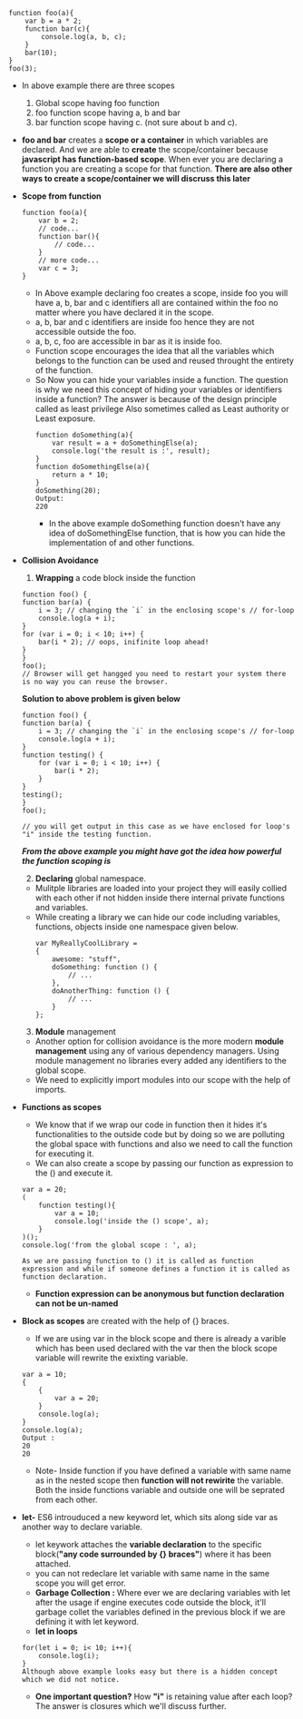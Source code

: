 ```
function foo(a){
    var b = a * 2;
    function bar(c){
        console.log(a, b, c);
    }
    bar(10);
}
foo(3);
```
- In above example there are three scopes
    1. Global scope having foo function
    2. foo function scope having a, b and bar
    3. bar function scope having c. (not sure about b and c).
- **foo and bar** creates a **scope or a container** in which variables are declared. And we are able to **create** the scope/container because **javascript has function-based scope**. When ever you are declaring a function you are creating a scope for that function. **There are also other ways to create a scope/container we will discruss this later**
- **Scope from function**
    ```
    function foo(a){
        var b = 2;
        // code...
        function bar(){
            // code...
        }
        // more code...
        var c = 3;
    }
    ```
    - In Above example declaring foo creates a scope, inside foo you will have a, b, bar and c identifiers all are contained within the foo no matter where you have declared it in the scope.
    - a, b, bar and c identifiers are inside foo hence they are not accessible outside the foo.
    - a, b, c, foo are accessible in bar as it is inside foo.
    - Function scope encourages the idea that all the variables which belongs to the function can be used and reused throught the entirety of the function.
    - So Now you can hide your variables inside a function. The question is why we need this concept of hiding your variables or identifiers inside a function? The answer is because of the design principle called as least privilege Also sometimes called as Least authority or Least exposure.
        ```
        function doSomething(a){
            var result = a + doSomethingElse(a);
            console.log('the result is :', result);
        }
        function doSomethingElse(a){
            return a * 10;
        }
        doSomething(20);
        Output:
        220
        ```
        - In the above example doSomething function doesn't have any idea of doSomethingElse function, that is how you can hide the implementation of and other functions.
- **Collision Avoidance** 
    1. **Wrapping** a code block inside the function
    ```
    function foo() {
    function bar(a) {
        i = 3; // changing the `i` in the enclosing scope's // for-loop
        console.log(a + i);
    }
    for (var i = 0; i < 10; i++) {
        bar(i * 2); // oops, inifinite loop ahead!
    }
    }
    foo();
    // Browser will get hangged you need to restart your system there is no way you can reuse the browser.
    ```
    **Solution to above problem is given below**
    ```
    function foo() {
    function bar(a) {
        i = 3; // changing the `i` in the enclosing scope's // for-loop
        console.log(a + i);
    }
    function testing() {
        for (var i = 0; i < 10; i++) {
            bar(i * 2); 
        }
    }
    testing();
    }
    foo();

    // you will get output in this case as we have enclosed for loop's "i" inside the testing function.
    ```
    ***From the above example you might have got the idea how powerful the function scoping is***

    2. **Declaring** global namespace.
    - Mulitple libraries are loaded into your project they will easily collied with each other if not hidden inside there internal private functions and variables.
    - While creating a library we can hide our code including variables, functions, objects inside one namespace given below.
        ```
        var MyReallyCoolLibrary =
        {
            awesome: "stuff", 
            doSomething: function () {
                // ...
            },
            doAnotherThing: function () {
                // ...
            }
        };      
        ```
    
    3. **Module** management
    - Another option for collision avoidance is the more modern **module management** using any of various dependency managers. Using module management no libraries every added any identifiers to the global scope.
    - We need to explicitly import modules into our scope with the help of imports.
- **Functions as scopes**
    - We know that if we wrap our code in function then it hides it's functionalities to the outside code but by doing so we are polluting the global space with functions and also we need to call the function for executing it.
    - We can also create a scope by passing our function as expression to the () and execute it.
    ```
    var a = 20;
    (
        function testing(){
            var a = 10;
            console.log('inside the () scope', a);
        }
    )();
    console.log('from the global scope : ', a);

    As we are passing function to () it is called as function expression and while if someone defines a function it is called as function declaration.
    ```
    - **Function expression can be anonymous but function declaration can not be un-named**

- **Block as scopes** are created with the help of {} braces.
    - If we are using var in the block scope and there is already a varible which has been used declared with the var then the block scope variable will rewrite the exixting variable.
    ```
    var a = 10;
    {
        {
            var a = 20;
        }
        console.log(a);
    }
    console.log(a);
    Output :
    20
    20
    ```
    - Note- Inside function if you have defined a variable with same name as in the nested scope then **function will not rewirite** the variable. Both the inside functions variable and outside one will be seprated from each other.
- **let-** ES6 introuduced a new keyword let, which sits along side var as another way to declare variable.
    - let keywork attaches the **variable declaration** to the specific block(**"any code surrounded by {} braces"**) where it has been attached.
    - you can not redeclare let variable with same name in the same scope you will get error.
    - **Garbage Collection :** Where ever we are declaring variables with let after the usage if engine executes code outside the block, it'll garbage collet the variables defined in the previous block if we are defining it with let keyword.
    - **let in loops**
    ```
    for(let i = 0; i< 10; i++){
        console.log(i);
    }  
    Although above example looks easy but there is a hidden concept which we did not notice.      
    ``` 
    - **One important question?**
        How **"i"** is retaining value after each loop? The answer is closures which we'll discuss further.
        